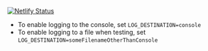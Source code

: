 [![Netlify Status](https://api.netlify.com/api/v1/badges/fe975674-cea9-44ed-b9f4-685c03d9f17c/deploy-status)](https://app.netlify.com/sites/xstate-wallet/deploys)

- To enable logging to the console, set `LOG_DESTINATION=console`
- To enable logging to a file when testing, set `LOG_DESTINATION=someFilenameOtherThanConsole`
